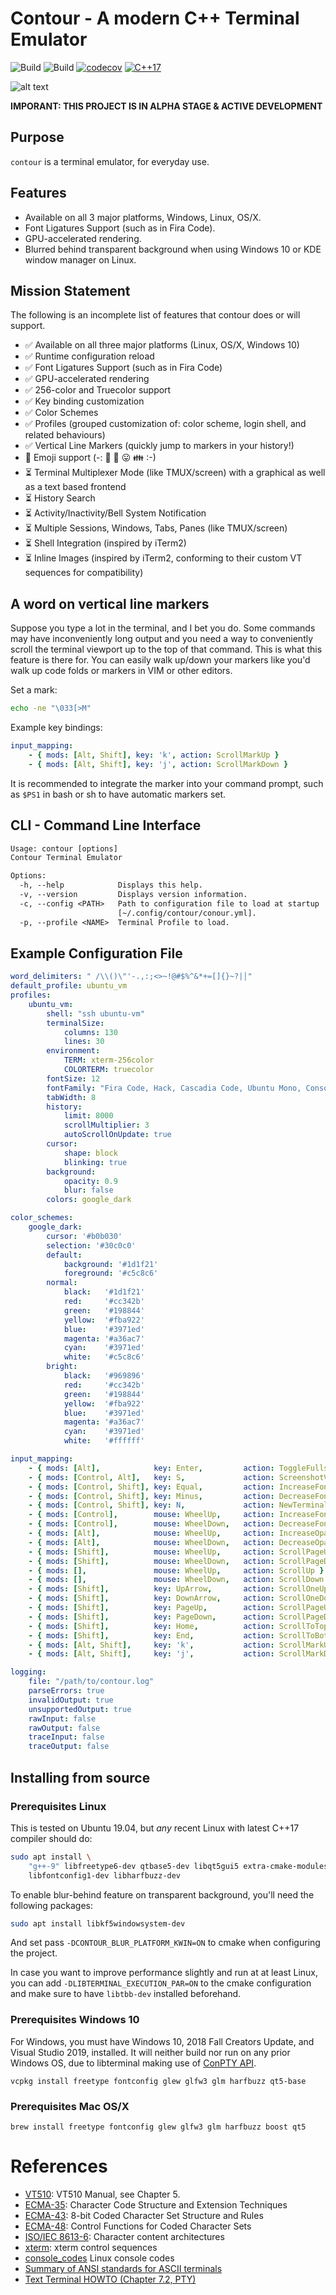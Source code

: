 # Contour - A modern C++ Terminal Emulator
![Build](https://github.com/christianparpart/contour/workflows/Ubuntu/badge.svg)
![Build](https://github.com/christianparpart/contour/workflows/Windows/badge.svg)
[![codecov](https://codecov.io/gh/christianparpart/contour/branch/master/graph/badge.svg)](https://codecov.io/gh/christianparpart/contour)
[![C++17](https://img.shields.io/badge/standard-C%2B%2B%2017-blue.svg?logo=C%2B%2B)](https://isocpp.org/)

![alt text](docs/contour-win32-acrylic-background.png "Screenshot")

**IMPORANT: THIS PROJECT IS IN ALPHA STAGE & ACTIVE DEVELOPMENT**

## Purpose

`contour` is a terminal emulator, for everyday use.

## Features

* Available on all 3 major platforms, Windows, Linux, OS/X.
* Font Ligatures Support (such as in Fira Code).
* GPU-accelerated rendering.
* Blurred behind transparent background when using Windows 10 or KDE window manager on Linux.

## Mission Statement

The following is an incomplete list of features that contour does or will support.

* ✅ Available on all three major platforms (Linux, OS/X, Windows 10)
* ✅ Runtime configuration reload
* ✅ Font Ligatures Support (such as in Fira Code)
* ✅ GPU-accelerated rendering
* ✅ 256-color and Truecolor support
* ✅ Key binding customization
* ✅ Color Schemes
* ✅ Profiles (grouped customization of: color scheme, login shell, and related behaviours)
* ✅ Vertical Line Markers (quickly jump to markers in your history!)
* 🚧 Emoji support (-: 🌈 💝 😛 👪 :-)
* ⏳ Terminal Multiplexer Mode (like TMUX/screen) with a graphical as well as a text based frontend
* ⏳ History Search
* ⏳ Activity/Inactivity/Bell System Notification
* ⏳ Multiple Sessions, Windows, Tabs, Panes (like TMUX/screen)
* ⏳ Shell Integration (inspired by iTerm2)
* ⏳ Inline Images (inspired by iTerm2, conforming to their custom VT sequences for compatibility)

## A word on vertical line markers

Suppose you type a lot in the terminal, and I bet you do. Some commands may have inconveniently long
output and you need a way to conveniently scroll the terminal viewport up to the top of that
command. This is what this feature is there for. You can easily walk up/down your markers
like you'd walk up code folds or markers in VIM or other editors.

Set a mark:

```sh
echo -ne "\033[>M"
```

Example key bindings:

```yaml
input_mapping:
    - { mods: [Alt, Shift], key: 'k', action: ScrollMarkUp }
    - { mods: [Alt, Shift], key: 'j', action: ScrollMarkDown }
```

It is recommended to integrate the marker into your command prompt, such as `$PS1` in bash or sh to
have automatic markers set.

## CLI - Command Line Interface

```txt
Usage: contour [options]
Contour Terminal Emulator

Options:
  -h, --help            Displays this help.
  -v, --version         Displays version information.
  -c, --config <PATH>   Path to configuration file to load at startup
                        [~/.config/contour/conour.yml].
  -p, --profile <NAME>  Terminal Profile to load.
```

## Example Configuration File

```yaml
word_delimiters: " /\\()\"'-.,:;<>~!@#$%^&*+=[]{}~?|│"
default_profile: ubuntu_vm
profiles:
    ubuntu_vm:
        shell: "ssh ubuntu-vm"
        terminalSize:
            columns: 130
            lines: 30
        environment:
            TERM: xterm-256color
            COLORTERM: truecolor
        fontSize: 12
        fontFamily: "Fira Code, Hack, Cascadia Code, Ubuntu Mono, Consolas, monospace"
        tabWidth: 8
        history:
            limit: 8000
            scrollMultiplier: 3
            autoScrollOnUpdate: true
        cursor:
            shape: block
            blinking: true
        background:
            opacity: 0.9
            blur: false
        colors: google_dark

color_schemes:
    google_dark:
        cursor: '#b0b030'
        selection: '#30c0c0'
        default:
            background: '#1d1f21'
            foreground: '#c5c8c6'
        normal:
            black:   '#1d1f21'
            red:     '#cc342b'
            green:   '#198844'
            yellow:  '#fba922'
            blue:    '#3971ed'
            magenta: '#a36ac7'
            cyan:    '#3971ed'
            white:   '#c5c8c6'
        bright:
            black:   '#969896'
            red:     '#cc342b'
            green:   '#198844'
            yellow:  '#fba922'
            blue:    '#3971ed'
            magenta: '#a36ac7'
            cyan:    '#3971ed'
            white:   '#ffffff'

input_mapping:
    - { mods: [Alt],            key: Enter,         action: ToggleFullscreen }
    - { mods: [Control, Alt],   key: S,             action: ScreenshotVT }
    - { mods: [Control, Shift], key: Equal,         action: IncreaseFontSize }
    - { mods: [Control, Shift], key: Minus,         action: DecreaseFontSize }
    - { mods: [Control, Shift], key: N,             action: NewTerminal }
    - { mods: [Control],        mouse: WheelUp,     action: IncreaseFontSize }
    - { mods: [Control],        mouse: WheelDown,   action: DecreaseFontSize }
    - { mods: [Alt],            mouse: WheelUp,     action: IncreaseOpacity }
    - { mods: [Alt],            mouse: WheelDown,   action: DecreaseOpacity }
    - { mods: [Shift],          mouse: WheelUp,     action: ScrollPageUp }
    - { mods: [Shift],          mouse: WheelDown,   action: ScrollPageDown }
    - { mods: [],               mouse: WheelUp,     action: ScrollUp }
    - { mods: [],               mouse: WheelDown,   action: ScrollDown }
    - { mods: [Shift],          key: UpArrow,       action: ScrollOneUp }
    - { mods: [Shift],          key: DownArrow,     action: ScrollOneDown }
    - { mods: [Shift],          key: PageUp,        action: ScrollPageUp }
    - { mods: [Shift],          key: PageDown,      action: ScrollPageDown }
    - { mods: [Shift],          key: Home,          action: ScrollToTop }
    - { mods: [Shift],          key: End,           action: ScrollToBottom }
    - { mods: [Alt, Shift],     key: 'k',           action: ScrollMarkUp }
    - { mods: [Alt, Shift],     key: 'j',           action: ScrollMarkDown }

logging:
    file: "/path/to/contour.log"
    parseErrors: true
    invalidOutput: true
    unsupportedOutput: true
    rawInput: false
    rawOutput: false
    traceInput: false
    traceOutput: false

```

## Installing from source

### Prerequisites Linux

This is tested on Ubuntu 19.04, but *any* recent Linux with latest C++17 compiler should do:

```sh
sudo apt install \
    "g++-9" libfreetype6-dev qtbase5-dev libqt5gui5 extra-cmake-modules \
    libfontconfig1-dev libharfbuzz-dev
```

To enable blur-behind feature on transparent background, you'll need the following packages:

```sh
sudo apt install libkf5windowsystem-dev
```

And set pass `-DCONTOUR_BLUR_PLATFORM_KWIN=ON` to cmake when configuring the project.

In case you want to improve performance slightly and run at at least Linux, you can add
`-DLIBTERMINAL_EXECUTION_PAR=ON` to the cmake configuration and make sure to have `libtbb-dev`
installed beforehand.

### Prerequisites Windows 10

For Windows, you must have Windows 10, 2018 Fall Creators Update, and Visual Studio 2019, installed.
It will neither build nor run on any prior Windows OS, due to libterminal making use of [ConPTY API](https://devblogs.microsoft.com/commandline/windows-command-line-introducing-the-windows-pseudo-console-conpty/).

```psh
vcpkg install freetype fontconfig glew glfw3 glm harfbuzz qt5-base
```

### Prerequisites Mac OS/X

```psh
brew install freetype fontconfig glew glfw3 glm harfbuzz boost qt5
```


# References

* [VT510](https://vt100.net/docs/vt510-rm/): VT510 Manual, see Chapter 5.
* [ECMA-35](http://www.ecma-international.org/publications/standards/Ecma-035.htm):
    Character Code Structure and Extension Techniques
* [ECMA-43](http://www.ecma-international.org/publications/standards/Ecma-043.htm):
    8-bit Coded Character Set Structure and Rules
* [ECMA-48](http://www.ecma-international.org/publications/standards/Ecma-048.htm):
    Control Functions for Coded Character Sets
* [ISO/IEC 8613-6](https://www.iso.org/standard/22943.html):
    Character content architectures
* [xterm](https://invisible-island.net/xterm/ctlseqs/ctlseqs.html): xterm control sequences
* [console\_codes](http://man.he.net/man4/console_codes) Linux console codes
* [Summary of ANSI standards for ASCII terminals](http://www.inwap.com/pdp10/ansicode.txt)
* [Text Terminal HOWTO (Chapter 7.2, PTY)](http://tldp.org/HOWTO/Text-Terminal-HOWTO-7.html#ss7.2)
